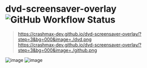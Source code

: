# dvd-screensaver-overlay ![GitHub Workflow Status](https://img.shields.io/github/actions/workflow/status/crashmax-dev/dvd-screensaver-overlay/gh-pages.yml)

> https://crashmax-dev.github.io/dvd-screensaver-overlay/?step=3&bg=000&image=./dvd.png \
> https://crashmax-dev.github.io/dvd-screensaver-overlay/?step=3&bg=000&image=./github.png

![image](https://user-images.githubusercontent.com/15673111/219645349-31c1d7b5-c8cb-4e4d-8db5-a968f13ca410.png)
![image](https://user-images.githubusercontent.com/15673111/219645999-399bc714-0ba6-4b7d-bb76-01e62c5788f1.png)
